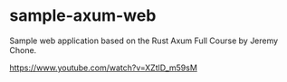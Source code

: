 # sample-axum-web

Sample web application based on the Rust Axum Full Course by Jeremy Chone.

https://www.youtube.com/watch?v=XZtlD_m59sM


